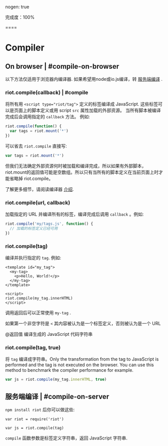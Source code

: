 
nogen: true

完成度：100%

====

# Compiler

## On browser | #compile-on-browser

以下方法仅适用于浏览器内编译器. 如果希望用node或io.js编译，转 [服务端编译](#compile-on-server) .

### riot.compile(callback) | #compile

将所有用 `<script type="riot/tag">` 定义的标签编译成 JavaScript. 这些标签可以是页面上的脚本定义或用 script `src` 属性加载的外部资源。 当所有脚本被编译完成后会调用指定的 `callback` 方法。 例如:

``` javascript
riot.compile(function() {
  var tags = riot.mount('*')
})
```

可以省去 `riot.compile` 直接写:

``` javascript
var tags = riot.mount('*')
```

但我们无法确定外部资源何时被加载和编译完成，所以如果有外部脚本，riot.mount的返回值可能是空数组。所以只有当所有的脚本定义在当前页面上时才能省略掉 riot.compile。

了解更多细节，请阅读编译器 [介绍](/riotjs/compiler.html).

### riot.compile(url, callback)

加载指定的 URL 并编译所有的标签，编译完成后调用 `callback` 。例如:

``` javascript
riot.compile('my/tags.js', function() {
  // 加载的标签定义已经可用
})
```

### riot.compile(tag)

编译并执行指定的 `tag`. 例如:

```
<template id="my_tag">
  <my-tag>
    <p>Hello, World!</p>
  </my-tag>
</template>

<script>
riot.compile(my_tag.innerHTML)
</script>
```

调用返回后可以正常使用 `my-tag` .

如果第一个非空字符是 `<` 其内容被认为是一个标签定义，否则被认为是一个 URL

@返回值 编译生成的 JavaScript 代码字符串

### riot.compile(tag, true)

将 `tag` 编译成字符串。Only the transformation from the tag to JavaScript is performed and the tag is not executed on the browser. You can use this method to benchmark the compiler performance for example.

``` js
var js = riot.compile(my_tag.innerHTML, true)
```

## 服务端编译 | #compile-on-server

`npm install riot` 后你可以做这些:

```
var riot = require('riot')

var js = riot.compile(tag)
```

`compile` 函数参数是标签定义字符串，返回 JavaScript 字符串.
